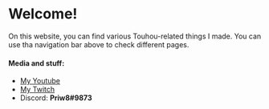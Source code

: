 # Welcome!
On this website, you can find various Touhou-related things I made. You can use tha navigation bar above to check different pages.

#### Media and stuff:
- [My Youtube](https://www.youtube.com/channel/UCfFHyEuaF-aVxz91x25aTpQ)
- [My Twitch](https://www.twitch.tv/priw8)
- Discord: **Priw8#9873**